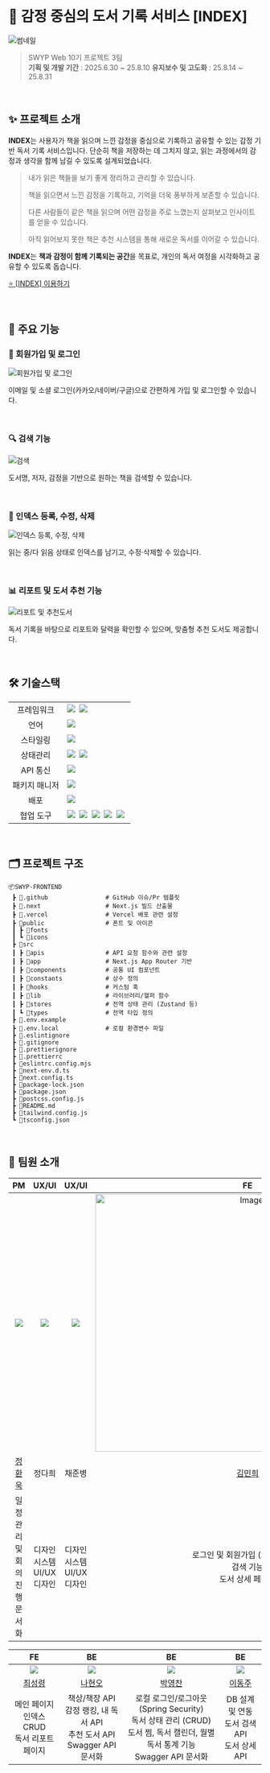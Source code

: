 # 📖 감정 중심의 도서 기록 서비스 [INDEX]

![썸네일](https://github.com/user-attachments/assets/8bd9b258-f3ac-433d-85ae-85678e33d208)

> SWYP Web 10기 프로젝트 3팀 <br>
> **기획 및 개발 기간** : 2025.6.30 ~ 25.8.10
> **유지보수 및 고도화** : 25.8.14 ~ 25.8.31

<br>

## ✨ 프로젝트 소개

**INDEX**는 사용자가 책을 읽으며 느낀 감정을 중심으로 기록하고 공유할 수 있는 감정 기반 독서 기록 서비스입니다.
단순히 책을 저장하는 데 그치지 않고, 읽는 과정에서의 감정과 생각을 함께 남길 수 있도록 설계되었습니다.

> 내가 읽은 책들을 보기 좋게 정리하고 관리할 수 있습니다.
>
> 책을 읽으면서 느낀 감정을 기록하고, 기억을 더욱 풍부하게 보존할 수 있습니다.
>
> 다른 사람들이 같은 책을 읽으며 어떤 감정을 주로 느꼈는지 살펴보고 인사이트를 얻을 수 있습니다.
>
> 아직 읽어보지 못한 책은 추천 시스템을 통해 새로운 독서를 이어갈 수 있습니다.

**INDEX**는 **책과 감정이 함께 기록되는 공간**을 목표로, 개인의 독서 여정을 시각화하고 공유할 수 있도록 돕습니다.

[⭐ [INDEX] 이용하기](https://index-pi-nine-40.vercel.app/)

<br>

## 🚀 주요 기능

### 👤 회원가입 및 로그인

![회원가입 및 로그인](https://github.com/user-attachments/assets/5e5edc36-c60d-433f-a3b0-34cd1fcdb1ea)

이메일 및 소셜 로그인(카카오/네이버/구글)으로 간편하게 가입 및 로그인할 수 있습니다.

<br>

### 🔍 검색 기능

![검색](https://github.com/user-attachments/assets/f7f2a7e8-5ff0-4766-8aae-d799eb0c9e0c)

도서명, 저자, 감정을 기반으로 원하는 책을 검색할 수 있습니다.

<br>

### 📝 인덱스 등록, 수정, 삭제

![인덱스 등록, 수정, 삭제](https://github.com/user-attachments/assets/da92f622-f22f-47cd-8510-970230d437ff)

읽는 중/다 읽음 상태로 인덱스를 남기고, 수정·삭제할 수 있습니다.

<br>

### 📊 리포트 및 도서 추천 기능

![리포트 및 추천도서](https://github.com/user-attachments/assets/bfe39ec8-f6f3-4c64-83f0-b949456d47df)

독서 기록을 바탕으로 리포트와 달력을 확인할 수 있으며, 맞춤형 추천 도서도 제공합니다.

<br>

## 🛠 기술스택

<table>
<tr>
 <td align="center">프레임워크</td>
 <td>
  <img src="https://img.shields.io/badge/Next.js-000000?style=for-the-badge&logo=Next.js&logoColor=white"/>&nbsp
  <img src="https://img.shields.io/badge/React-61DAFB?style=for-the-badge&logo=React&logoColor=white"/>&nbsp
 </td>
</tr>
<tr>
 <td align="center">언어</td>
 <td>
  <img src="https://img.shields.io/badge/TypeScript-3178C6?style=for-the-badge&logo=TypeScript&logoColor=white"/>&nbsp
 </td>
</tr>
<tr>
 <td align="center">스타일링</td>
 <td>
  <img src="https://img.shields.io/badge/Tailwind%20CSS-06B6D4?style=for-the-badge&logo=TailwindCSS&logoColor=white"/>&nbsp
 </td>
</tr>
<tr>
 <td align="center">상태관리</td>
 <td>
  <img src="https://img.shields.io/badge/TanStack%20Query-FF4154?style=for-the-badge&logo=ReactQuery&logoColor=white"/>&nbsp
  <img src="https://img.shields.io/badge/Zustand-EA5A47?style=for-the-badge&logoColor=white"/>&nbsp
 </td>
</tr>
<tr>
 <td align="center">API 통신</td>
 <td>
  <img src="https://img.shields.io/badge/Axios-5A29E4?style=for-the-badge&logo=axios&logoColor=white"/>&nbsp
 </td>
</tr>
<tr>
 <td align="center">패키지 매니저</td>
 <td>
  <img src="https://img.shields.io/badge/npm-cb3837?style=for-the-badge&logo=npm&logoColor=white"/>&nbsp
 </td>
</tr>
<tr>
 <td align="center">배포</td>
 <td>
  <img src="https://img.shields.io/badge/Vercel-000000?style=for-the-badge&logo=vercel&logoColor=white"/>&nbsp
 </td>
</tr>
<tr>
 <td align="center">협업 도구</td>
 <td>
  <img src="https://img.shields.io/badge/GitHub-181717?style=for-the-badge&logo=github&logoColor=white"/>&nbsp
  <img src="https://img.shields.io/badge/Figma-F24E1E?style=for-the-badge&logo=figma&logoColor=white"/>&nbsp
  <img src="https://img.shields.io/badge/Slack-4A154B?style=for-the-badge&logo=slack&logoColor=white"/>&nbsp
  <img src="https://img.shields.io/badge/Notion-000000?style=for-the-badge&logo=notion&logoColor=white"/>&nbsp
  <img src="https://img.shields.io/badge/Discord-5865F2?style=for-the-badge&logo=discord&logoColor=white"/>&nbsp
 </td>
</tr>
</table>

<br>

## 🗂 프로젝트 구조

```
📦SWYP-FRONTEND
 ┣ 📂.github                # GitHub 이슈/Pr 템플릿
 ┣ 📂.next                  # Next.js 빌드 산출물
 ┣ 📂.vercel                # Vercel 배포 관련 설정
 ┣ 📂public                 # 폰트 및 아이콘
 ┃ ┣ 📂fonts
 ┃ ┗ 📂icons
 ┣ 📂src
 ┃ ┣ 📂apis                 # API 요청 함수와 관련 설정
 ┃ ┣ 📂app                  # Next.js App Router 기반
 ┃ ┣ 📂components           # 공통 UI 컴포넌트
 ┃ ┣ 📂constants            # 상수 정의
 ┃ ┣ 📂hooks                # 커스텀 훅
 ┃ ┣ 📂lib                  # 라이브러리/헬퍼 함수
 ┃ ┣ 📂stores               # 전역 상태 관리 (Zustand 등)
 ┃ ┗ 📂types                # 전역 타입 정의
 ┣ 📜.env.example
 ┣ 📜.env.local             # 로컬 환경변수 파일
 ┣ 📜.eslintignore
 ┣ 📜.gitignore
 ┣ 📜.prettierignore
 ┣ 📜.prettierrc
 ┣ 📜eslintrc.config.mjs
 ┣ 📜next-env.d.ts
 ┣ 📜next.config.ts
 ┣ 📜package-lock.json
 ┣ 📜package.json
 ┣ 📜postcss.config.js
 ┣ 📜README.md
 ┣ 📜tailwind.config.js
 ┗ 📜tsconfig.json
```

<br>

## 👑 팀원 소개

|                   PM                    |                       UX/UI                        |                       UX/UI                        |                                                                 FE                                                                 |
| :-------------------------------------: | :------------------------------------------------: | :------------------------------------------------: | :--------------------------------------------------------------------------------------------------------------------------------: |
| ![](https://github.com/HwanewKing.png)  | ![](https://avatars.githubusercontent.com/u/0?v=4) | ![](https://avatars.githubusercontent.com/u/0?v=4) | <img width="606" height="512" alt="Image" src="https://github.com/user-attachments/assets/31e839b6-bda8-4cef-9335-8b45f6ced89d" /> |
| [정환욱](https://github.com/HwanewKing) |                       정다희                       |                       채준병                       |                                              [김민희](https://github.com/mini-chip.)                                               |
|   일정 관리 및 회의 진행 <br> 문서화    |          디자인 시스템 <br> UI/UX 디자인           |          디자인 시스템 <br> UI/UX 디자인           |                               로그인 및 회원가입 (소셜 로그인) <br> 검색 기능 <br> 도서 상세 페이지                                |

|                          FE                          |                                          BE                                          |                                                                    BE                                                                    |                          BE                           |
| :--------------------------------------------------: | :----------------------------------------------------------------------------------: | :--------------------------------------------------------------------------------------------------------------------------------------: | :---------------------------------------------------: |
|         ![](https://github.com/ryeong9.png)          |                       ![](https://github.com/Hyun-ohohoh.png)                        |                                                  ![](https://github.com/zerochani.png)                                                   |          ![](https://github.com/emoving.png)          |
|         [최성령](https://github.com/ryeong9)         |                       [나현오](https://github.com/Hyun-ohohoh)                       |                                                  [박영찬](https://github.com/zerochani)                                                  |         [이동주](https://github.com/emoving)          |
| 메인 페이지 <br> 인덱스 CRUD <br> 독서 리포트 페이지 | 책상/책장 API <br> 감정 랭킹, 내 독서 API <br> 추천 도서 API <br> Swagger API 문서화 | 로컬 로그인/로그아웃 (Spring Security) <br> 독서 상태 관리 (CRUD) <br> 도서 찜, 독서 캘린더, 월별 독서 통계 기능 <br> Swagger API 문서화 | DB 설계 및 연동 <br> 도서 검색 API <br> 도서 상세 API |
